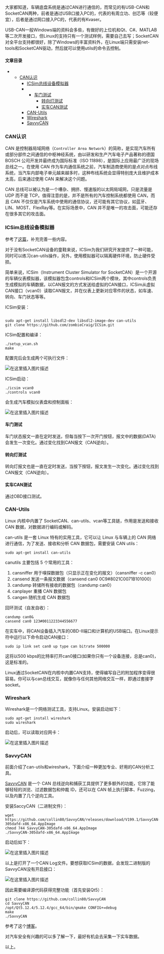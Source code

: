 






大家都知道，车辆底盘系统是通过CAN进行通信的，而常见的有USB-CAN和SocketCAN两种，前者是通过USB口接入PC的，代表的有周立功、创芯等（较便宜），后者是通过网口接入PC的，代表的有Kvaser。


USB-CAN一般Windows端的资料会多些，有做好的上位机和Qt、C#、MATLAB等二次开发接口，但Linux的支持只有一个测试样例，需要自己去写；SocketCAN对全平台支持都很好，除了Windows的丰富资料外，在Linux端只需安装net-tools和SocketCAN驱动，然后就可以使用utils的命令去控制。




#### 文章目录


* + [CAN认识](#CAN_5)
	+ [ICSim总线设备模拟器](#ICSim_10)
	+ - [车门测试](#_43)
		- [转向灯测试](#_45)
		- [实车CAN测试](#CAN_48)
	+ [CAN-Utils](#CANUtils_51)
	+ [Wireshark](#Wireshark_84)
	+ [SavvyCAN](#SavvyCAN_95)




### CAN认识


CAN 是控制器局域网络（`Controller Area Network`）的简称，是实现汽车所有或部分部件之间通信的中枢神经系统，由以研发和生产汽车电子产品著称的德国 BOSCH 公司开发并最终成为国际标准（ISO 11898），是国际上应用最广泛的现场总线之一。在使用 CAN 作为车内通信系统之前，汽车制造商使用的是点对点布线系统，当汽车内部电子单元越来越多时，这种布线系统会显得特别庞大且维护成本太高，后来通过使用 CAN 来解决这个问题。


CAN 总线可以被认为是一个嘈杂、拥挤、慢速版的以太网局域网，只是流量是 UDP 而不是 TCP。值得注意的是，并不是所有的汽车控制系统都使用 CAN，而且 CAN 不仅仅是汽车系统中使用的通信协议，还可能有其它协议，如蓝牙、LIN、MOST、FlexRay等。在实际场景中，CAN 并不是唯一的攻击面，可能还存在很多其它的攻击面。


### ICSim总线设备模拟器


参考了[这篇](https://mp.weixin.qq.com/s/jvzLn2ZTmId4cfqBNJxYyg)，补充完善一些内容。


对于没有SocketCAN设备的童鞋来说，ICSim为我们研究开发提供了一种可能，同时可以练习can-utils操作，另外，使用模拟器可以隔离硬件环境，防止硬件受损。


简单来说，ICSim（Instrument Cluster Simulator for SocketCAN）是一个开源的车辆仪表模拟器，该模拟器包含controls和ICSim两个模块，其中controls负责生成模拟的车辆数据，以CAN报文的方式发送给虚拟的CAN接口，ICSim从虚拟CAN接口（vcan0）读取CAN报文，并在仪表上更新对应零件的状态，如车速、转向、车门状态等等。


ICSim安装：



```

sudo apt-get install libsdl2-dev libsdl2-image-dev can-utils
git clone https://github.com/zombieCraig/ICSim.git

```

ICSim配置和编译：



```
./setup_vcan.sh
make

```

配置完后会生成两个可执行文件：


![在这里插入图片描述](https://img-blog.csdnimg.cn/cc4979ac3b664ba6b2470cb4a1f07487.png)


ICSim启动：



```
./icsim vcan0
./controls vcan0

```

会生成汽车模拟仪表盘和控制面板：


![在这里插入图片描述](https://img-blog.csdnimg.cn/2af12a8b7a8545a6b28d4a7dbf43dc39.png)


#### 车门测试


车门状态报文一直在定时发送，但每当按下一次开门按钮，报文中的数据(DATA)会发生一次变化。通过变化找到CAN报文（CAN逆向）。


#### 转向灯测试


转向灯报文也是一直在定时发送，当按下按钮，报文发生一次变化。通过变化找到CAN报文（CAN逆向）。


#### 实车CAN测试


通过OBD接口测试。


### CAN-Utils


Linux 内核中内置了 SocketCAN、can-utils、vcan等工具链，作用是发送和接收 CAN 数据，对数据进行编码或解码。


can-utils 是一套 Linux 特有的实用工具，它可以让 Linux 与车辆上的 CAN 网络进行通信，为了发送、接收和分析 CAN 数据包，需要安装 CAN utils：



```
sudo apt-get install can-utils

```

canutils 主要包括 5 个常用的工具：


1. cansniffer 用于嗅探数据包（只显示正在变化的报文）（cansniffer -c can0）
2. cansend 发送一条报文数据（cansend can0 0C9#8021C0071B101000）
3. candump 转储所有接收的数据包（candump can0）
4. canplayer 重播 CAN 数据包
5. cangen 随机生成 CAN 数据包


回环测试（自发自收）：



```
candump can0&
cansend can0 123#0011223344556677

```

在实车中，将CAN设备插入汽车的OBD-II端口和计算机的USB端口。在Linux提示符中运行以下命令启动CAN接口：



```
sudo ip link set can0 up type can bitrate 500000

```

这将以500 kbps的比特率打开can0接口(如果你只有一个设备连接，总是can0)，这是标准的。


Linux通过SocketCAN在内核中内置CAN支持，使得编写自己的附加程序变得很容易。你可以与can总线交互，就像你与任何其他网络交互一样，即通过套接字socket。


### Wireshark


Wireshark是一个网络测试工具，支持Linux。安装启动如下：



```
sudo apt-get install wireshark
sudo wireshark

```

启动后，可以读取对应网卡：


![在这里插入图片描述](https://img-blog.csdnimg.cn/43adfff1ca954c02997880f6bbfaf689.png)


### SavvyCAN


前面介绍了can-utils和wireshark，下面介绍一种更加专业、好用的CAN分析工具。


[SavvyCAN](https://www.savvycan.com/) 是一个 CAN 总线逆向和捕获工具提供了更多额外的功能，它除了能够轻轻的浏览、过滤数据包和仲裁 ID，还可以在 CAN 帧上执行脚本、Fuzzing，以及内置了几个逆向工具。


安装SaccyCAN（二进制文件）：



```
wget https://github.com/collin80/SavvyCAN/releases/download/V199.1/SavvyCAN-305dafd-x86_64.AppImage
chmod 744 SavvyCAN-305dafd-x86_64.AppImage
./SavvyCAN-305dafd-x86_64.AppImage

```

启动后如下：


![在这里插入图片描述](https://img-blog.csdnimg.cn/af9fb60e48534f1b9b0e238ee595a1c8.png)


以上是打开了一个CAN Log文件。要想获取ICSim的数据，会发现二进制版的SavvyCAN没有开启接口：


![在这里插入图片描述](https://img-blog.csdnimg.cn/7393b80c2bd9422083a13e71bf83e104.png)


因此需要编译源代码获得完整功能（首先安装Qt5）：



```
git clone https://github.com/collin80/SavvyCAN
cd SavvyCAN
/opt/Qt5.12.4/5.12.4/gcc_64/bin/qmake CONFIG+=debug
make
./SavvyCAN

```

参考了这个[博客](https://mlog.club/article/5773657)。


对汽车安全有兴趣的可以多了解一下，最好有机会去采集一下实车数据。


以上。





